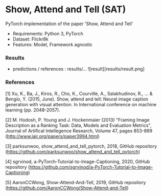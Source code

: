 # Show, Attend and Tell (SAT)

PyTorch implementation of the paper 'Show, Attend and Tell'

* Requirements: Python 3, PyTorch
* Dataset: Flickr8k
* Features: Model, Framework agnostic

### Results
* predictions / references : results/...
![result][results/result.png]

### References
[1] Xu, K., Ba, J., Kiros, R., Cho, K., Courville, A., Salakhudinov, R., ... & Bengio, Y. (2015, June). Show, attend and tell: Neural image caption generation with visual attention. In International conference on machine learning (pp. 2048-2057).

[2] M. Hodosh, P. Young and J. Hockenmaier (2013) "Framing Image Description as a Ranking Task: Data, Models and Evaluation Metrics", Journal of Artifical Intellegence Research, Volume 47, pages 853-899 (http://www.jair.org/papers/paper3994.html)

[3] parksunwoo, show_attend_and_tell_pytorch, 2018, GitHub repository (https://github.com/parksunwoo/show_attend_and_tell_pytorch)

[4] sgrvinod, a-PyTorch-Tutorial-to-Image-Captioning, 2020, GitHub repository (https://github.com/sgrvinod/a-PyTorch-Tutorial-to-Image-Captioning)

[5] AaronCCWong, Show-Attend-And-Tell, 2019, GitHub repository (https://github.com/AaronCCWong/Show-Attend-and-Tell)
